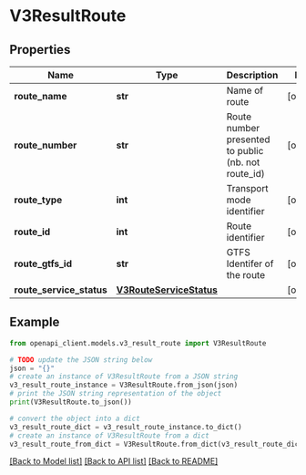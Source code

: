 # V3ResultRoute


## Properties

Name | Type | Description | Notes
------------ | ------------- | ------------- | -------------
**route_name** | **str** | Name of route | [optional] 
**route_number** | **str** | Route number presented to public (nb. not route_id) | [optional] 
**route_type** | **int** | Transport mode identifier | [optional] 
**route_id** | **int** | Route identifier | [optional] 
**route_gtfs_id** | **str** | GTFS Identifer of the route | [optional] 
**route_service_status** | [**V3RouteServiceStatus**](V3RouteServiceStatus.md) |  | [optional] 

## Example

```python
from openapi_client.models.v3_result_route import V3ResultRoute

# TODO update the JSON string below
json = "{}"
# create an instance of V3ResultRoute from a JSON string
v3_result_route_instance = V3ResultRoute.from_json(json)
# print the JSON string representation of the object
print(V3ResultRoute.to_json())

# convert the object into a dict
v3_result_route_dict = v3_result_route_instance.to_dict()
# create an instance of V3ResultRoute from a dict
v3_result_route_from_dict = V3ResultRoute.from_dict(v3_result_route_dict)
```
[[Back to Model list]](../README.md#documentation-for-models) [[Back to API list]](../README.md#documentation-for-api-endpoints) [[Back to README]](../README.md)


